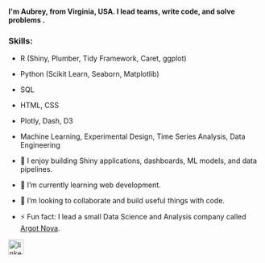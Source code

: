 #### I'm Aubrey, from Virginia, USA. I lead teams, write code, and solve problems .


### Skills: 
- R (Shiny, Plumber, Tidy Framework, Caret, ggplot)
- Python (Scikit Learn, Seaborn, Matplotlib)
- SQL
- HTML, CSS
- Plotly, Dash, D3
- Machine Learning, Experimental Design, Time Series Analysis, Data Engineering

- 🔭 I enjoy building Shiny applications, dashboards, ML models, and data pipelines.
- 🌱 I’m currently learning web development.
- 👯 I’m looking to collaborate and build useful things with code.
- ⚡ Fun fact: I lead a small Data Science and Analysis company called [Argot Nova](https://www.argot-nova.com/).


[<img src='https://cdn.jsdelivr.net/npm/simple-icons@3.0.1/icons/linkedin.svg' alt='linkedin' height='30'>](https://www.linkedin.com/in/aubreysmileymcauliffe/)
